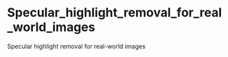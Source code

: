 # Specular_highlight_removal_for_real_world_images
Specular highlight removal for real-world images
